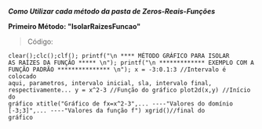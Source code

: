 <b>*Como Utilizar cada método da pasta de Zeros-Reais-Funções*</b>

<b>Primeiro Método: "IsolarRaizesFuncao"</b>
> Código:

<code>clear();clc();clf();
printf("\n **** MÉTODO GRÁFICO PARA ISOLAR AS RAÍZES DA FUNÇÃO ***** \n");
printf("\n ************* EXEMPLO COM A FUNÇÃO PADRÃO *************** \n");
x = -3:0.1:3 //Intervalo é colocado aqui, parametros, intervalo inicial, sla, intervalo final, respectivamente...
y = x^2-3 //Função do gráfico
plot2d(x,y) //Início do gráfico
xtitle("Gráfico de fx=x^2-3",...
----"Valores do domínio [-3;3]",...
----"Valores da função f")
xgrid()//final do gráfico</code>


